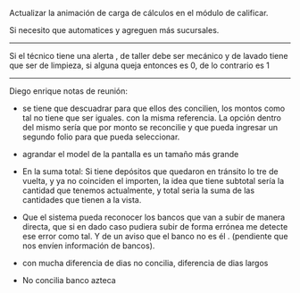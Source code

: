 Actualizar la animación de carga de cálculos en el módulo de calificar.

Si necesito que automatices y agreguen más sucursales.


---

Si el técnico tiene una alerta , de taller debe ser mecánico y de lavado tiene que ser de limpieza, si alguna queja entonces es 0, de lo contrario es 1


---

Diego enrique notas de reunión:
 
 -  se tiene que descuadrar para que ellos des concilien, los montos como tal no tiene que ser iguales. con la misma referencia. La opción dentro del mismo sería que por monto se reconcilie y que pueda ingresar un segundo folio para que pueda seleccionar.
- agrandar el model de la pantalla es un tamaño más grande
- En la suma total: Si tiene depósitos que quedaron en tránsito lo tre de vuelta, y ya no coinciden el importen, la idea que tiene subtotal sería la cantidad que tenemos actualmente, y total seria la suma de las cantidades que tienen a la vista.
- Que el sistema pueda reconocer los bancos que van a subir de manera directa, que si en dado caso pudiera subir de forma errónea me detecte ese error como tal. Y de un aviso que el banco no es él . (pendiente que nos envíen información de bancos).


- con mucha diferencia de dias no concilia, diferencia de dias largos 
- No concilia banco azteca